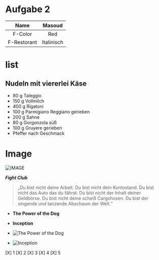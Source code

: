 # Aufgabe 2
| Name | Masoud  | 
| :---:   | :---: | 
| F-Color | Red   | 
| F-Restorant | Italinisch  | 

# list 
## Nudeln mit viererlei Käse
* 80 g Taleggio
* 150 g Vollmilch
* 400 g Rigatoni
* 100 g Parmigiano Reggiano gerieben
* 200 g Sahne
* 80 g Gorgonzola süß
* 100 g Gruyere gerieben
* Pfeffer nach Geschmack
# Image
![IMAGE](https://user-images.githubusercontent.com/120034439/214711595-16b690b9-3169-4283-a698-4eff11f4678f.png)





**_Fight Club_**


>„Du bist nicht deine Arbeit. Du bist nicht dein Kontostand. Du bist nicht das Auto das du fährst. Du bist nicht der Inhalt deiner Geldbörse. Du bist nicht deine scheiß Cargohosen. Du bist der singende und tanzende Abschaum der Welt.“


* **The Power of the Dog** 
* **Inception**
* ![The Power of the Dog](#https://www.youtube.com/watch?v=xewOJ1BSqsw)


* ![Inception](#https://www.youtube.com/watch?v=Y_uJYNZehAE)

[X] 1
[X] 2
[X] 3
[X] 4
[X] 5

